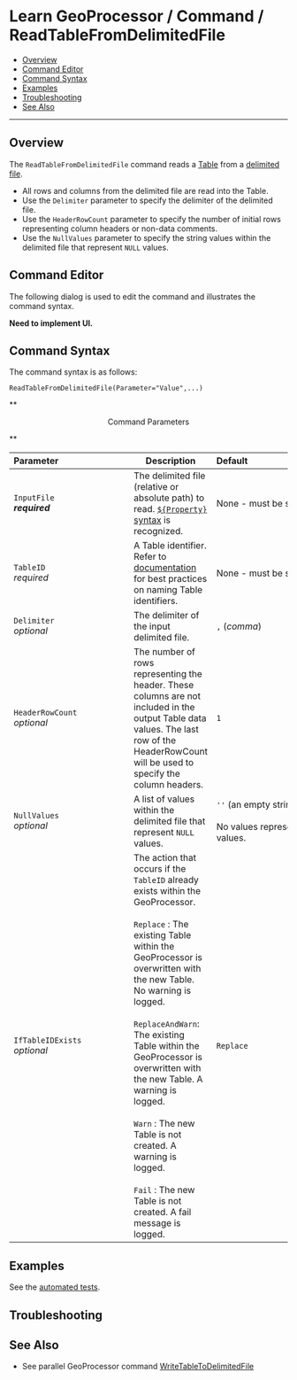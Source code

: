 # Learn GeoProcessor / Command / ReadTableFromDelimitedFile #

* [Overview](#overview)
* [Command Editor](#command-editor)
* [Command Syntax](#command-syntax)
* [Examples](#examples)
* [Troubleshooting](#troubleshooting)
* [See Also](#see-also)

-------------------------

## Overview ##

The `ReadTableFromDelimitedFile` command reads a [Table](../../introduction#table) from a [delimited file](https://en.wikipedia.org/wiki/Delimiter-separated_values).

* All rows and columns from the delimited file are read into the Table.
* Use the `Delimiter` parameter to specify the delimiter of the delimited file. 
* Use the `HeaderRowCount` parameter to specify the number of initial rows representing column headers or non-data comments. 
* Use the `NullValues` parameter to specify the string values within the delimited file that represent `NULL` values. 

## Command Editor ##

The following dialog is used to edit the command and illustrates the command syntax.

**Need to implement UI.**

## Command Syntax ##

The command syntax is as follows:

```text
ReadTableFromDelimitedFile(Parameter="Value",...)
```
**<p style="text-align: center;">
Command Parameters
</p>**

|**Parameter**&nbsp;&nbsp;&nbsp;&nbsp;&nbsp;&nbsp;&nbsp;&nbsp;&nbsp;&nbsp;&nbsp;&nbsp;&nbsp;&nbsp;&nbsp;&nbsp;&nbsp;&nbsp;&nbsp;&nbsp;&nbsp;&nbsp;&nbsp;&nbsp;&nbsp;&nbsp;&nbsp;&nbsp; | **Description** | **Default**&nbsp;&nbsp;&nbsp;&nbsp;&nbsp;&nbsp;&nbsp;&nbsp;&nbsp;&nbsp;&nbsp;&nbsp;&nbsp;&nbsp;&nbsp;&nbsp;&nbsp;&nbsp;&nbsp;&nbsp;&nbsp;&nbsp;&nbsp;&nbsp;&nbsp;&nbsp;&nbsp;&nbsp;&nbsp;&nbsp;&nbsp;&nbsp;&nbsp;&nbsp;&nbsp;&nbsp;&nbsp;&nbsp;&nbsp;&nbsp; |
| --------------|-----------------|----------------- |
|`InputFile` <br> **_required_**| The delimited file (relative or absolute path) to read. [`${Property}` syntax](../../introduction/#geoprocessor-properties-property) is recognized. | None - must be specified. |
|`TableID` <br> *required*| A Table identifier. Refer to [documentation](../../best-practices/table-identifiers.md) for best practices on naming Table identifiers.|None - must be specified. |
|`Delimiter` <br> *optional*| The delimiter of the input delimited file.|`,` (*comma*)|
|`HeaderRowCount` <br> *optional*|The number of rows representing the header. These columns are not included in the output Table data values. The last row of the HeaderRowCount will be used to specify the column headers.|`1`|
|`NullValues` <br> *optional*|A list of values within the delimited file that represent `NULL` values.|`''` (an empty string) <br><br> No values represent `NULL` values.|
|`IfTableIDExists`<br> *optional*|The action that occurs if the `TableID` already exists within the GeoProcessor. <br><br> `Replace` : The existing Table within the GeoProcessor is overwritten with the new Table. No warning is logged.<br><br> `ReplaceAndWarn`: The existing Table within the GeoProcessor is overwritten with the new Table. A warning is logged. <br><br> `Warn` : The new Table is not created. A warning is logged. <br><br> `Fail` : The new Table is not created. A fail message is logged. | `Replace` | 

## Examples ##

See the [automated tests](https://github.com/OpenWaterFoundation/owf-app-geoprocessor-python-test/tree/master/test/commands/ReadTableFromDelimitedFile).

## Troubleshooting ##

## See Also ##

- See parallel GeoProcessor command [WriteTableToDelimitedFile](../WriteTableToDelimitedFile/WriteTableToDelimitedFile.md)

